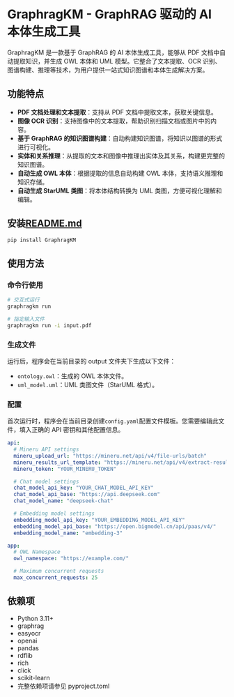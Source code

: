 # GraphragKM - GraphRAG 驱动的 AI 本体生成工具

GraphragKM 是一款基于 GraphRAG 的 AI 本体生成工具，能够从 PDF 文档中自动提取知识，并生成 OWL 本体和 UML 模型。它整合了文本提取、OCR 识别、图谱构建、推理等技术，为用户提供一站式知识图谱和本体生成解决方案。

## 功能特点

- **PDF 文档处理和文本提取**：支持从 PDF 文档中提取文本，获取关键信息。
- **图像 OCR 识别**：支持图像中的文本提取，帮助识别扫描文档或图片中的内容。
- **基于 GraphRAG 的知识图谱构建**：自动构建知识图谱，将知识以图谱的形式进行可视化。
- **实体和关系推理**：从提取的文本和图像中推理出实体及其关系，构建更完整的知识图谱。
- **自动生成 OWL 本体**：根据提取的信息自动构建 OWL 本体，支持语义推理和知识存储。
- **自动生成 StarUML 类图**：将本体结构转换为 UML 类图，方便可视化理解和编辑。

## 安装[README.md](README.md)

```bash
pip install GraphragKM
```

## 使用方法

### 命令行使用

```bash
# 交互式运行
graphragkm run

# 指定输入文件
graphragkm run -i input.pdf
```

### 生成文件

运行后，程序会在当前目录的 output 文件夹下生成以下文件：

- `ontology.owl`：生成的 OWL 本体文件。
- `uml_model.uml`：UML 类图文件（StarUML 格式）。

### 配置

首次运行时，程序会在当前目录创建`config.yaml`配置文件模板。您需要编辑此文件，填入正确的 API 密钥和其他配置信息。

```yaml
api:
  # Mineru API settings
  mineru_upload_url: "https://mineru.net/api/v4/file-urls/batch"
  mineru_results_url_template: "https://mineru.net/api/v4/extract-results/batch/{}"
  mineru_token: "YOUR_MINERU_TOKEN"

  # Chat model settings
  chat_model_api_key: "YOUR_CHAT_MODEL_API_KEY"
  chat_model_api_base: "https://api.deepseek.com"
  chat_model_name: "deepseek-chat"

  # Embedding model settings
  embedding_model_api_key: "YOUR_EMBEDDING_MODEL_API_KEY"
  embedding_model_api_base: "https://open.bigmodel.cn/api/paas/v4/"
  embedding_model_name: "embedding-3"

app:
  # OWL Namespace
  owl_namespace: "https://example.com/"

  # Maximum concurrent requests
  max_concurrent_requests: 25
```

## 依赖项

- Python 3.11+
- graphrag
- easyocr
- openai
- pandas
- rdflib
- rich
- click
- scikit-learn
- 完整依赖项请参见 pyproject.toml
